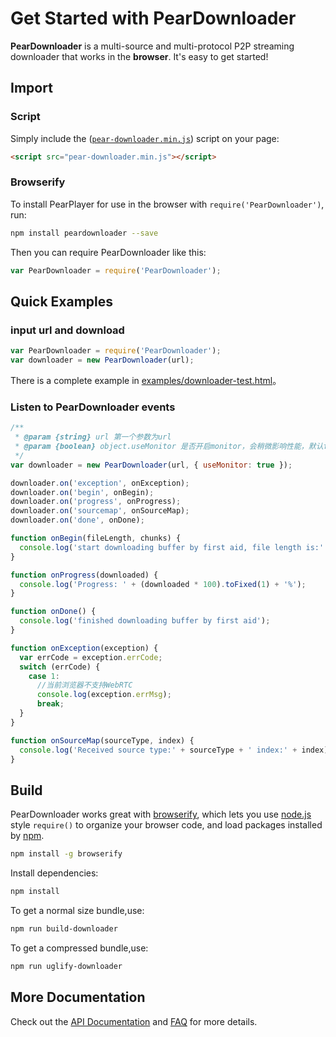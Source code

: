 # Get Started with PearDownloader

**PearDownloader** is a multi-source and multi-protocol P2P streaming downloader that works in the **browser**. It's easy
to get started!

## Import
### Script
Simply include the
([`pear-downloader.min.js`](dist/pear-downloader.min.js))
script on your page:
```html
<script src="pear-downloader.min.js"></script>
```

### Browserify
To install PearPlayer for use in the browser with `require('PearDownloader')`, run:
```bash
npm install peardownloader --save
```
Then you can require PearDownloader like this:
```js
var PearDownloader = require('PearDownloader');
```

## Quick Examples

### input url and download

```js
var PearDownloader = require('PearDownloader');
var downloader = new PearDownloader(url);
```

There is a complete example in [examples/downloader-test.html](../examples/downloader-test.html)。

### Listen to PearDownloader events

```js
/**
 * @param {string} url 第一个参数为url
 * @param {boolean} object.useMonitor 是否开启monitor，会稍微影响性能，默认false
 */
var downloader = new PearDownloader(url, { useMonitor: true });

downloader.on('exception', onException);
downloader.on('begin', onBegin);
downloader.on('progress', onProgress);
downloader.on('sourcemap', onSourceMap);
downloader.on('done', onDone);

function onBegin(fileLength, chunks) {
  console.log('start downloading buffer by first aid, file length is:' + fileLength + ' total chunks:' + chunks);
}

function onProgress(downloaded) {
  console.log('Progress: ' + (downloaded * 100).toFixed(1) + '%');
}

function onDone() {
  console.log('finished downloading buffer by first aid');
}

function onException(exception) {
  var errCode = exception.errCode;
  switch (errCode) {
    case 1:
      //当前浏览器不支持WebRTC
      console.log(exception.errMsg);
      break;
  }
}

function onSourceMap(sourceType, index) {
  console.log('Received source type:' + sourceType + ' index:' + index);
}
```

## Build

PearDownloader works great with [browserify](http://browserify.org/), which lets
you use [node.js](http://nodejs.org/) style `require()` to organize your browser
code, and load packages installed by [npm](https://npmjs.org/).

```bash
npm install -g browserify
```
Install dependencies:
```bash
npm install
```
To get a normal size bundle,use:
```bash
npm run build-downloader
```
To get a compressed bundle,use:
```bash
npm run uglify-downloader
```

## More Documentation

Check out the [API Documentation](https://github.com/PearInc/PearDownloader.js/blob/master/docs/api.md)
and [FAQ](https://github.com/PearInc/PearDownloader.js/blob/master/docs/faq.md) for more details.
